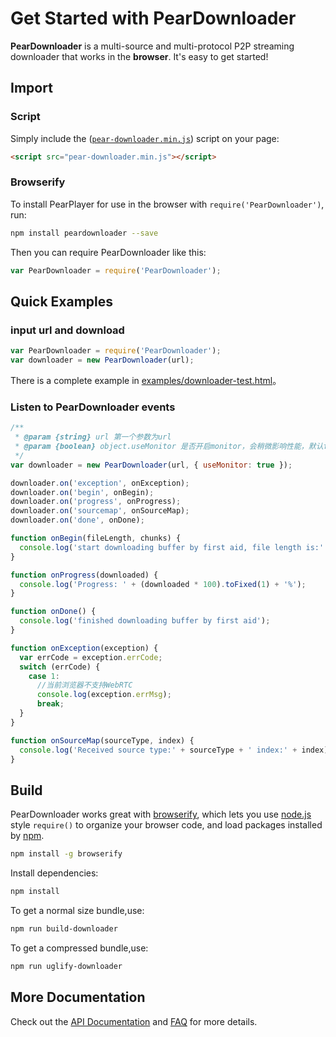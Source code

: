 # Get Started with PearDownloader

**PearDownloader** is a multi-source and multi-protocol P2P streaming downloader that works in the **browser**. It's easy
to get started!

## Import
### Script
Simply include the
([`pear-downloader.min.js`](dist/pear-downloader.min.js))
script on your page:
```html
<script src="pear-downloader.min.js"></script>
```

### Browserify
To install PearPlayer for use in the browser with `require('PearDownloader')`, run:
```bash
npm install peardownloader --save
```
Then you can require PearDownloader like this:
```js
var PearDownloader = require('PearDownloader');
```

## Quick Examples

### input url and download

```js
var PearDownloader = require('PearDownloader');
var downloader = new PearDownloader(url);
```

There is a complete example in [examples/downloader-test.html](../examples/downloader-test.html)。

### Listen to PearDownloader events

```js
/**
 * @param {string} url 第一个参数为url
 * @param {boolean} object.useMonitor 是否开启monitor，会稍微影响性能，默认false
 */
var downloader = new PearDownloader(url, { useMonitor: true });

downloader.on('exception', onException);
downloader.on('begin', onBegin);
downloader.on('progress', onProgress);
downloader.on('sourcemap', onSourceMap);
downloader.on('done', onDone);

function onBegin(fileLength, chunks) {
  console.log('start downloading buffer by first aid, file length is:' + fileLength + ' total chunks:' + chunks);
}

function onProgress(downloaded) {
  console.log('Progress: ' + (downloaded * 100).toFixed(1) + '%');
}

function onDone() {
  console.log('finished downloading buffer by first aid');
}

function onException(exception) {
  var errCode = exception.errCode;
  switch (errCode) {
    case 1:
      //当前浏览器不支持WebRTC
      console.log(exception.errMsg);
      break;
  }
}

function onSourceMap(sourceType, index) {
  console.log('Received source type:' + sourceType + ' index:' + index);
}
```

## Build

PearDownloader works great with [browserify](http://browserify.org/), which lets
you use [node.js](http://nodejs.org/) style `require()` to organize your browser
code, and load packages installed by [npm](https://npmjs.org/).

```bash
npm install -g browserify
```
Install dependencies:
```bash
npm install
```
To get a normal size bundle,use:
```bash
npm run build-downloader
```
To get a compressed bundle,use:
```bash
npm run uglify-downloader
```

## More Documentation

Check out the [API Documentation](https://github.com/PearInc/PearDownloader.js/blob/master/docs/api.md)
and [FAQ](https://github.com/PearInc/PearDownloader.js/blob/master/docs/faq.md) for more details.
